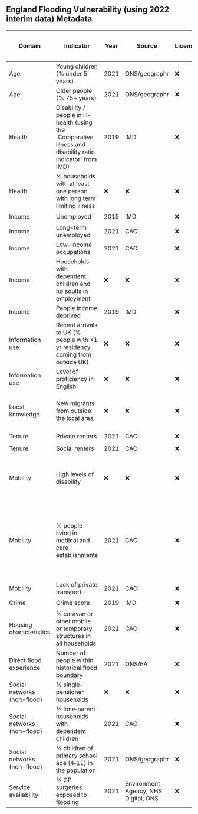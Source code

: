 ## England Flooding Vulnerability (using 2022 interim data) Metadata

| Domain | Indicator | Year | Source | License | Indicator Code Added to `R/` | Data Added to `data/` |
| --- | --- | --- | --- | --- | --- | --- |
| Age | Young children (% under 5 years) | 2021 | ONS/geographr | :x: | :heavy_check_mark: | :heavy_check_mark: |
| Age | Older people (% 75+ years) | 2021 | ONS/geographr | :x: | :heavy_check_mark: | :heavy_check_mark: |
| Health | Disability / people in ill-health (using the 'Comparative illness and disability ratio indicator' from IMD) | 2019 | IMD | :x: | :heavy_check_mark: | :heavy_check_mark: |
| Health | % households with at least one person with long term limiting illness | :x: | :x: | :x: | :x: | :x: |
| Income | Unemployed | 2015 | IMD | :x: | :heavy_check_mark: | :heavy_check_mark: |
| Income | Long-term unemployed | 2021 | CACI | :x: | :heavy_check_mark: | :heavy_check_mark: |
| Income | Low-income occupations | 2021 | CACI | :x: | :heavy_check_mark: | :heavy_check_mark: |
| Income | Households with dependent children and no adults in employment | :x: | :x: | :x: | :x: | :x: |
| Income | People income deprived | 2019 | IMD | :x: | :heavy_check_mark: | :heavy_check_mark: |
| Information use | Recent arrivals to UK (% people with <1 yr residency coming from outside UK) | :x: | :x: | :x: | :x: | :x: |
| Information use | Level of proficiency in English | :x: | :x: | :x: | :x: | :x: |
| Local knowledge | New migrants from outside the local area | :x: | :x: | :x: | :x: - but could potentially use [LA-level data](https://www.ons.gov.uk/peoplepopulationandcommunity/populationandmigration/migrationwithintheuk/datasets/localareamigrationindicatorsunitedkingdom) | :x: |
| Tenure | Private renters | 2021 | CACI | :x: | :heavy_check_mark: | :heavy_check_mark: |
| Tenure | Social renters | 2021 | CACI | :x: | :heavy_check_mark: | :heavy_check_mark: |
| Mobility | High levels of disability | :x: | :x: | :x: | :x: - This indicator is already in the 'Health' domain | :x: |
| Mobility | % people living in medical and care establishments | 2021 | CACI | :x: | :heavy_check_mark: - an altnerative approach could potential model LA-level [ASCOF data](https://digital.nhs.uk/data-and-information/publications/statistical/adult-social-care-outcomes-framework-ascof/england-2020-21) down to LSOA | :heavy_check_mark: |
| Mobility | Lack of private transport | 2021 | CACI | :x: | :heavy_check_mark: | :heavy_check_mark: |
| Crime | Crime score | 2019 | IMD | :x: | :heavy_check_mark: | :heavy_check_mark: |
| Housing characteristics | % caravan or other mobile or temporary structures in all households | 2021 | CACI | :x: | :heavy_check_mark: | :heavy_check_mark: |
| Direct flood experience | Number of people within historical flood boundary | 2021 | ONS/EA | :x: | :heavy_check_mark: | :heavy_check_mark: |
| Social networks (non-flood) | % single‐pensioner households | :x: | :x: | :x: | :x: | :x: |
| Social networks (non-flood) | % lone‐parent households with dependent children | 2021 | CACI | :x: | :heavy_check_mark: | :heavy_check_mark: |
| Social networks (non-flood) | % children of primary school age (4‐11) in the population | 2021 | ONS/geographr | :x: | :heavy_check_mark: | :heavy_check_mark: |
| Service availability | % GP surgeries exposed to flooding | 2021 | Environment Agency, NHS Digital, ONS | :x: | :heavy_check_mark: | :heavy_check_mark: |

